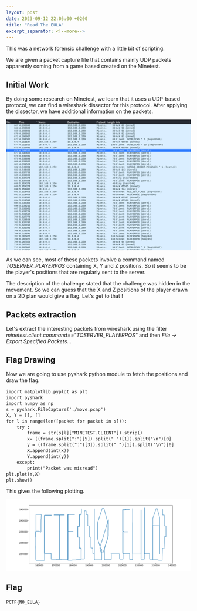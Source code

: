```yaml
---
layout: post
date: 2023-09-12 22:05:00 +0200
title: "Read The EULA"
excerpt_separator: <!--more-->
---
```


This was a network forensic challenge with a little bit of scripting.

<!--more-->

We are given a packet capture file that contains mainly UDP packets apparently coming from a game based created on the Minetest.

## Initial Work

By doing some research on Minetest, we learn that it uses a UDP-based protocol, we can find a wireshark dissector for this protocol. After applying the dissector, we have additional information on the packets.


![Alt text](/assets/pctf/read-the-eula-1.png)

As we can see, most of these packets involve a command named *TOSERVER_PLAYERPOS* containing X, Y and Z positions. So it seems to be the player's positions that are regularly sent to the server.

The description of the challenge stated that the challenge was hidden in the movement. So we can guess that the X and Z positions of the player drawn on a 2D plan would give a flag. Let's get to that !

## Packets extraction

Let's extract the interesting packets from wireshark using the filter *minetest.client.command=="TOSERVER_PLAYERPOS"* and then *File -> Export Specified Packets...*

## Flag Drawing

Now we are going to use pyshark python module to fetch the positions and draw the flag.

```
import matplotlib.pyplot as plt
import pyshark
import numpy as np
s = pyshark.FileCapture('./move.pcap')
X, Y = [], []
for l in range(len([packet for packet in s])):
    try :
        frame = str(s[l]["MINETEST.CLIENT"]).strip()
        x= ((frame.split(":")[5]).split(" ")[1]).split("\n")[0]
        y = ((frame.split(":")[3]).split(" ")[1]).split("\n")[0]
        X.append(int(x))
        Y.append(int(y))
    except:
        print("Packet was misread")
plt.plot(Y,X)
plt.show()
```
This gives the following plotting.

![Alt text](/assets/pctf/read-the-eula-2.png)

## Flag

`PCTF{N0_EULA}`